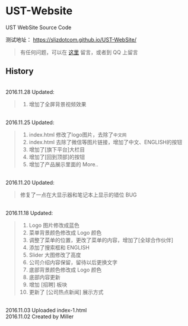 # UST-Website

UST WebSite Source Code
<br />

测试地址：
<https://sljzdotcom.github.io/UST-WebSite/>


> 有任何问题，可以在 [这里](https://github.com/sljzdotcom/UST-WebSite/issues) 留言，或者到 QQ 上留言


## History
<br />2016.11.28 Updated:
> 1.	增加了全屏背景视频效果

<br />2016.11.25 Updated:
> 1.	index.html 修改了logo图片，去除了<code>中文网</code>
> 2.	index.html 去除了微信等图片链接，增加了中文、ENGLISH的按钮
> 3.	增加了[旗下平台]大栏目
> 4.	增加了[回到顶部]的按钮
> 5.	增加了产品展示里面的 More..

<br />2016.11.20 Updated:
> 修复了一点在大显示器和笔记本上显示的错位 BUG

<br />2016.11.18 Updated:
> 1.	Logo 图片修改成蓝色
> 2.	菜单背景颜色修改成 Logo 颜色
> 3.	调整了菜单的位置，更改了菜单的内容，增加了[全球合作伙伴]
> 4.	添加了搜索框和 ENGLISH
> 5.	Slider 大图修改了高度
> 6.	公司介绍内容保留，留待以后更换文字
> 7.	底部背景颜色修改成 Logo 颜色
> 8.	底部内容更新
> 9.	增加 [招聘] 板块
> 10.	更新了 [公司热点新闻] 展示方式

<br />2016.11.03  Uploaded index-1.html
<br />2016.11.02  Created by Miller
